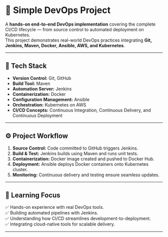 # 🚀 Simple DevOps Project  

A **hands-on end-to-end DevOps implementation** covering the complete CI/CD lifecycle — from source control to automated deployment on Kubernetes.  
This project demonstrates real-world DevOps practices integrating **Git, Jenkins, Maven, Docker, Ansible, AWS, and Kubernetes**.

---

## 🧩 Tech Stack
- **Version Control:** Git, GitHub  
- **Build Tool:** Maven  
- **Automation Server:** Jenkins  
- **Containerization:** Docker  
- **Configuration Management:** Ansible  
- **Orchestration:** Kubernetes on AWS  
- **CI/CD Concepts:** Continuous Integration, Continuous Delivery, and Continuous Deployment  

---

## ⚙️ Project Workflow
1. **Source Control:** Code committed to GitHub triggers Jenkins.  
2. **Build & Test:** Jenkins builds using Maven and runs unit tests.  
3. **Containerization:** Docker image created and pushed to Docker Hub.  
4. **Deployment:** Ansible deploys Docker containers onto Kubernetes cluster.  
5. **Monitoring:** Continuous delivery and testing ensure seamless updates.  

---

## 🧠 Learning Focus
✅ Hands-on experience with real DevOps tools.  
✅ Building automated pipelines with Jenkins.  
✅ Understanding how CI/CD streamlines development-to-deployment.  
✅ Integrating cloud-native tools for scalable delivery.  

---
